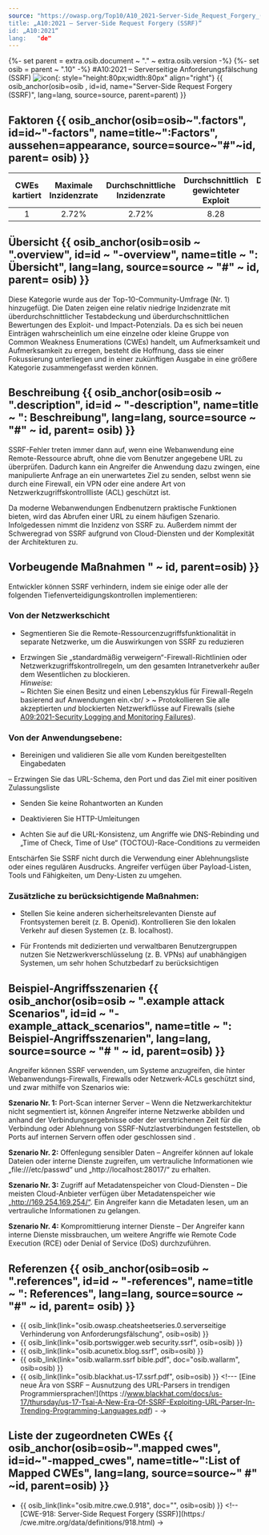 ```yaml
---
source: "https://owasp.org/Top10/A10_2021-Server-Side_Request_Forgery_(SSRF)/“
title: „A10:2021 – Server-Side Request Forgery (SSRF)“
id: „A10:2021“
lang:	"de"
---
```

{%- set parent = extra.osib.document ~ "." ~ extra.osib.version -%}
{%- set osib = parent ~ ".10" -%}
#A10:2021 – Serverseitige Anforderungsfälschung (SSRF) ![icon](assets/TOP_10_Icons_Final_SSRF.png){: style="height:80px;width:80px" align="right"} {{ osib_anchor(osib=osib , id=id, name="Server-Side Request Forgery (SSRF)", lang=lang, source=source, parent=parent) }}


## Faktoren {{ osib_anchor(osib=osib~".factors", id=id~"-factors", name=title~":Factors", aussehen=appearance, source=source~"#"~id, parent= osib) }}

| CWEs kartiert | Maximale Inzidenzrate | Durchschnittliche Inzidenzrate | Durchschnittlich gewichteter Exploit | Durchschnittliche gewichtete Auswirkung | Maximale Abdeckung | Durchschnittliche Abdeckung | Gesamtzahl der Vorkommen | CVEs insgesamt |
|:-------------:|:--------------------:|:--------------------:|:--------------:|:--------------:|:----------------------:|:---------------------:|:-------------------:|:------------:|
| 1           | 2.72%              | 2.72%              | 8.28                 | 6.72                | 67.72%       | 67.72%       | 9,503             | 385        |

## Übersicht {{ osib_anchor(osib=osib ~ ".overview", id=id ~ "-overview", name=title ~ ": Übersicht", lang=lang, source=source ~ "#" ~ id, parent= osib) }}

Diese Kategorie wurde aus der Top-10-Community-Umfrage (Nr. 1) hinzugefügt. Die Daten zeigen eine relativ niedrige Inzidenzrate mit überdurchschnittlicher Testabdeckung und überdurchschnittlichen Bewertungen des Exploit- und Impact-Potenzials. Da es sich bei neuen Einträgen wahrscheinlich um eine einzelne oder kleine Gruppe von Common Weakness Enumerations (CWEs) handelt, um Aufmerksamkeit und Aufmerksamkeit zu erregen, besteht die Hoffnung, dass sie einer Fokussierung unterliegen und in einer zukünftigen Ausgabe in eine größere Kategorie zusammengefasst werden können.

## Beschreibung {{ osib_anchor(osib=osib ~ ".description", id=id ~ "-description", name=title ~ ": Beschreibung", lang=lang, source=source ~ "#" ~ id, parent= osib) }}

SSRF-Fehler treten immer dann auf, wenn eine Webanwendung eine Remote-Ressource abruft, ohne die vom Benutzer angegebene URL zu überprüfen. Dadurch kann ein Angreifer die Anwendung dazu zwingen, eine manipulierte Anfrage an ein unerwartetes Ziel zu senden, selbst wenn sie durch eine Firewall, ein VPN oder eine andere Art von Netzwerkzugriffskontrollliste (ACL) geschützt ist.

Da moderne Webanwendungen Endbenutzern praktische Funktionen bieten, wird das Abrufen einer URL zu einem häufigen Szenario. Infolgedessen nimmt die Inzidenz von SSRF zu. Außerdem nimmt der Schweregrad von SSRF aufgrund von Cloud-Diensten und der Komplexität der Architekturen zu.

## Vorbeugende Maßnahmen " ~ id, parent=osib) }}

Entwickler können SSRF verhindern, indem sie einige oder alle der folgenden Tiefenverteidigungskontrollen implementieren:

### **Von der Netzwerkschicht**

- Segmentieren Sie die Remote-Ressourcenzugriffsfunktionalität in separate Netzwerke, um die Auswirkungen von SSRF zu reduzieren

- Erzwingen Sie „standardmäßig verweigern“-Firewall-Richtlinien oder Netzwerkzugriffskontrollregeln, um den gesamten Intranetverkehr außer dem Wesentlichen zu blockieren.<br/> *Hinweise:*<br> ~ Richten Sie einen Besitz und einen Lebenszyklus für Firewall-Regeln basierend auf Anwendungen ein.<br/ > ~ Protokollieren Sie alle akzeptierten *und* blockierten Netzwerkflüsse auf Firewalls (siehe [A09:2021-Security Logging and Monitoring Failures](A09_2021-Security_Logging_and_Monitoring_Failures.md)).

### **Von der Anwendungsebene:**

- Bereinigen und validieren Sie alle vom Kunden bereitgestellten Eingabedaten

– Erzwingen Sie das URL-Schema, den Port und das Ziel mit einer positiven Zulassungsliste

- Senden Sie keine Rohantworten an Kunden

- Deaktivieren Sie HTTP-Umleitungen

- Achten Sie auf die URL-Konsistenz, um Angriffe wie DNS-Rebinding und „Time of Check, Time of Use“ (TOCTOU)-Race-Conditions zu vermeiden

Entschärfen Sie SSRF nicht durch die Verwendung einer Ablehnungsliste oder eines regulären Ausdrucks. Angreifer verfügen über Payload-Listen, Tools und Fähigkeiten, um Deny-Listen zu umgehen.

### **Zusätzliche zu berücksichtigende Maßnahmen:**

- Stellen Sie keine anderen sicherheitsrelevanten Dienste auf Frontsystemen bereit (z. B. Openid). Kontrollieren Sie den lokalen Verkehr auf diesen Systemen (z. B. localhost).

- Für Frontends mit dedizierten und verwaltbaren Benutzergruppen nutzen Sie Netzwerkverschlüsselung (z. B. VPNs) auf unabhängigen Systemen, um sehr hohen Schutzbedarf zu berücksichtigen

## Beispiel-Angriffsszenarien {{ osib_anchor(osib=osib ~ ".example attack Scenarios", id=id ~ "-example_attack_scenarios", name=title ~ ": Beispiel-Angriffsszenarien", lang=lang, source=source ~ "# " ~ id, parent=osib) }}

Angreifer können SSRF verwenden, um Systeme anzugreifen, die hinter Webanwendungs-Firewalls, Firewalls oder Netzwerk-ACLs geschützt sind, und zwar mithilfe von Szenarios wie:

**Szenario Nr. 1:** Port-Scan interner Server – Wenn die Netzwerkarchitektur nicht segmentiert ist, können Angreifer interne Netzwerke abbilden und anhand der Verbindungsergebnisse oder der verstrichenen Zeit für die Verbindung oder Ablehnung von SSRF-Nutzlastverbindungen feststellen, ob Ports auf internen Servern offen oder geschlossen sind .

**Szenario Nr. 2:** Offenlegung sensibler Daten – Angreifer können auf lokale Dateien oder interne Dienste zugreifen, um vertrauliche Informationen wie „file:///etc/passwd“ und „http://localhost:28017/“ zu erhalten.

**Szenario Nr. 3:** Zugriff auf Metadatenspeicher von Cloud-Diensten – Die meisten Cloud-Anbieter verfügen über Metadatenspeicher wie „http://169.254.169.254/“. Ein Angreifer kann die Metadaten lesen, um an vertrauliche Informationen zu gelangen.

**Szenario Nr. 4:** Kompromittierung interner Dienste – Der Angreifer kann interne Dienste missbrauchen, um weitere Angriffe wie Remote Code Execution (RCE) oder Denial of Service (DoS) durchzuführen.

## Referenzen {{ osib_anchor(osib=osib ~ ".references", id=id ~ "-references", name=title ~ ": References", lang=lang, source=source ~ "#" ~ id, parent= osib) }}
- {{ osib_link(link="osib.owasp.cheatsheetseries.0.serverseitige Verhinderung von Anforderungsfälschung", osib=osib) }} <!--- [OWASP – Cheat Sheet zur Verhinderung von serverseitiger Anforderungsfälschung](https:/ /cheatsheetseries.owasp.org/cheatsheets/Server_Side_Request_Forgery_Prevention_Cheat_Sheet.html) --->
- {{ osib_link(link="osib.portswigger.web security.ssrf", osib=osib) }} <!--- [PortSwigger – Serverseitige Anforderungsfälschung (SSRF)](https://portswigger.net/ web-security/ssrf) --->
- {{ osib_link(link="osib.acunetix.blog.ssrf", osib=osib) }} <!--- [Acunetix – Was ist Server-Side Request Forgery (SSRF)?](https://www. acunetix.com/blog/articles/server-side-request-forgery-vulnerability/) --->
- {{ osib_link(link="osib.wallarm.ssrf bible.pdf", doc="osib.wallarm", osib=osib) }} <!--- [SSRF-Bibel](https://cheatsheetseries.owasp. org/assets/Server_Side_Request_Forgery_Prevention_Cheat_Sheet_SSRF_Bible.pdf) --->
- {{ osib_link(link="osib.blackhat.us-17.ssrf.pdf", osib=osib) }} <!--- [Eine neue Ära von SSRF – Ausnutzung des URL-Parsers in trendigen Programmiersprachen!](https ://www.blackhat.com/docs/us-17/thursday/us-17-Tsai-A-New-Era-Of-SSRF-Exploiting-URL-Parser-In-Trending-Programming-Languages.pdf) - ->


## Liste der zugeordneten CWEs {{ osib_anchor(osib=osib~".mapped cwes", id=id~"-mapped_cwes", name=title~":List of Mapped CWEs", lang=lang, source=source~" #" ~id, parent=osib) }}
- {{ osib_link(link="osib.mitre.cwe.0.918", doc="", osib=osib) }} <!-- [CWE-918: Server-Side Request Forgery (SSRF)](https:/ /cwe.mitre.org/data/definitions/918.html) ->

